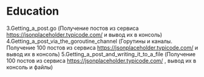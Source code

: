 # Education
3.Getting_a_post.go (Получение постов из сервиса https://jsonplaceholder.typicode.com/  и вывод их в консоль)
4.Getting_a_post_via_the_goroutine_channel (Горутины и каналы. Получение 100 постов из сервиса https://jsonplaceholder.typicode.com/  и вывод их в консоль)
5.Getting_a_post_and_writing_it_to_a_file  (Получение 100 постов из сервиса https://jsonplaceholder.typicode.com/ , вывод их в консоль и файлы)
